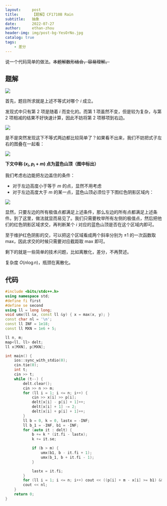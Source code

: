 ```yaml
---
layout:     post
title:      【题解】CF1710B Rain
subtitle:   抽象
date:       2022-07-27
author:     ethan-zhou
header-img: img/post-bg-YesOrNo.jpg
catalog: true
tags:
    - 差分
---
```


说一个代码简单的做法。~~本题解数形结合，容易理解。~~

## 题解

![](https://pic.imgdb.cn/item/62e13a21f54cd3f937715f80.jpg)

首先，题目所求就是上述不等式对哪个 $i$ 成立。

发现式中只有第 2 项是随着 $i$ 而变化的。而第 1 项虽然不变，但是较为复杂，与第 2 项相减的结果不好快速计算，因此不妨将第 2 项移项到右边。

![](https://pic.imgdb.cn/item/62e13ca0f54cd3f9378c5ba2.jpg)

是不是突然发现这下不等式两边都比较简单了？如果看不出来，我们不妨把式子左右的图叠在一起看：

![](https://pic.imgdb.cn/item/62e140c4f54cd3f937b1c1cb.jpg)

**下文中称 $(x_i,p_i+m)$ 点为蓝色山顶（图中标出）**

我们考虑右边能把左边盖住的条件：

- 对于左边高度小于等于 $m$ 的点，显然不用考虑
- 对于左边高度大于 $m$ 的某一点，蓝色山顶必须位于下图红色阴影区域内：

![](https://pic.imgdb.cn/item/62e1426ff54cd3f937bd9d1b.jpg)

显然，只要左边的所有极值点都满足上述条件，那么左边的所有点都满足上述条件。到了这里，做法就显而易见了。我们只需要枚举所有左侧的极值点，然后把他们的红色阴影区域求交，再判断某个 $i$ 对应的蓝色山顶是否在这个区域内即可。

至于维护红色阴影的交，可以把这个区域看成两个斜率分别为 $\pm1$ 的一次函数取 max，因此求交的时候只需要对应截距取 max 即可。

剩下的就是一些简单的技术问题，比如离散化，差分，不再赘述。

复杂度 $O(n\log n)$，瓶颈在离散化。

## 代码

```cpp
#include <bits/stdc++.h>
using namespace std;
#define fi first
#define se second
using ll = long long;
void umx(ll &x, const ll &y) { x = max(x, y); }
const char nl = '\n';
const ll INF = 1e18;
const ll MXN = 1e6 + 5;

ll n, m;
map<ll, ll> delt;
ll x[MXN], p[MXN];

int main() {
    ios::sync_with_stdio(0);
    cin.tie(0);
    int t;
    cin >> t;
    while (t--) {
        delt.clear();
        cin >> n >> m;
        for (ll i = 1; i <= n; i++) {
            cin >> x[i] >> p[i];
            delt[x[i] - p[i] + 1]++;
            delt[x[i] + 1] -= 2;
            delt[x[i] + p[i] + 1]++;
        }
        ll b = 0, k = 0, lastx = -INF;
        ll b_1 = -INF, b1 = -INF;
        for (auto it : delt) {
            b += k * (it.fi - lastx);
            k += it.se;

            if (b > m) {
                umx(b1, b - it.fi + 1);
                umx(b_1, b + it.fi - 1);
            }

            lastx = it.fi;
        }
        for (ll i = 1; i <= n; i++) cout << ((p[i] + m - x[i] >= b1) && (p[i] + m + x[i] >= b_1));
        cout << nl;
    }
    return 0;
}
```
